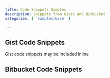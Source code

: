 ```yaml
---
title: Code Snippets Samples
description: Snippets from Gists and Bitbucket
categories: [ 'samples/base' ]

---
```


## Gist Code Snippets

Gist code snippets may be included inline 
  
<script src="https://gist.github.com/3362225.js?file=deal-event.xml"></script>

## Bitbucket Code Snippets

<script src="https://bitbucket.org/nkabir/bash/src/default/bb-blogger.sh?embed=t"></script>
  
</section>